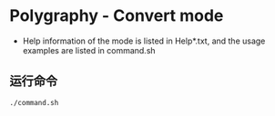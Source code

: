 # Polygraphy - Convert mode

+ Help information of the mode is listed in Help*.txt, and the usage examples are listed in command.sh

## 运行命令  

```shell
./command.sh
```
